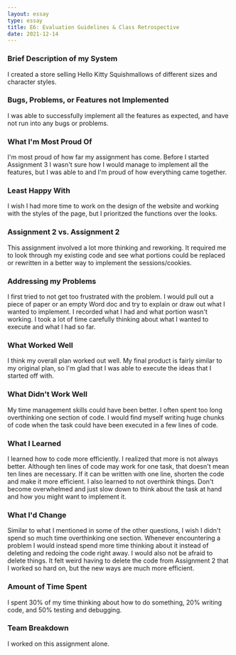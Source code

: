 ```yaml
---
layout: essay
type: essay
title: E6: Evaluation Guidelines & Class Retrospective
date: 2021-12-14
---
```


<h3>Brief Description of my System</h3>
<p>I created a store selling Hello Kitty Squishmallows of different sizes and character styles.</p>

<h3>Bugs, Problems, or Features not Implemented</h3>
<p>I was able to successfully implement all the features as expected, and have not run into any bugs or problems.</p>

<h3>What I'm Most Proud Of</h3>
<p> I'm most proud of how far my assignment has come. Before I started Assignment 3 I wasn't sure how I would manage to implement all the features, but I was able to and I'm proud of how everything came together.</p>

<h3>Least Happy With</h3>
<p>I wish I had more time to work on the design of the website and working with the styles of the page, but I prioritzed the functions over the looks. </p>

<h3>Assignment 2 vs. Assignment 2</h3>
<p>This assignment involved a lot more thinking and reworking. It required me to look through my existing code and see what portions could be replaced or rewritten in a better way to implement the sessions/cookies.</p>

<h3>Addressing my Problems</h3>
<p>I first tried to not get too frustrated with the problem. I would pull out a piece of paper or an empty Word doc and try to explain or draw out what I wanted to implement. I recorded what I had and what portion wasn't working. I took a lot of time carefully thinking about what I wanted to execute and what I had so far.</p>

<h3>What Worked Well</h3>
<p>I think my overall plan worked out well. My final product is fairly similar to my original plan, so I'm glad that I was able to execute the ideas that I started off with.</p>

<h3>What Didn't Work Well</h3>
<p>My time management skills could have been better. I often spent too long overthinking one section of code. I would find myself writing huge chunks of code when the task could have been executed in a few lines of code.</p>

<h3>What I Learned</h3>
<p>I learned how to code more efficiently. I realized that more is not always better. Although ten lines of code may work for one task, that doesn't mean ten lines are necessary. If it can be written with one line, shorten the code and make it more efficient. I also learned to not overthink things. Don't become overwhelmed and just slow down to think about the task at hand and how you might want to implement it.</p>

<h3>What I'd Change</h3>
<p>Similar to what I mentioned in some of the other questions, I wish I didn't spend so much time overthinking one section. Whenever encountering a problem I would instead spend more time thinking about it instead of deleting and redoing the code right away. I would also not be afraid to delete things. It felt weird having to delete the code from Assignment 2 that I worked so hard on, but the new ways are much more efficient. </p>

<h3>Amount of Time Spent</h3>
<p>I spent 30% of my time thinking about how to do something, 20% writing code, and 50% testing and debugging.</p>

<h3>Team Breakdown</h3>
<p>I worked on this assignment alone.</p>

